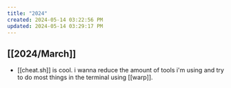 ```yaml
---
title: "2024"
created: 2024-05-14 03:22:56 PM
updated: 2024-05-14 03:29:17 PM
---
```

## [[2024/March]]
- [[cheat.sh]] is cool. i wanna reduce the amount of tools i'm using and try to do most things in the terminal using [[warp]].